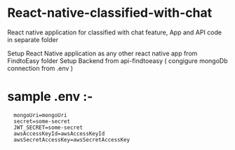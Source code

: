 # React-native-classified-with-chat
React native application for classified with chat feature, App and API code in separate folder 
 
 Setup React Native application as any other react native app from FindtoEasy folder
 Setup Backend from api-findtoeasy ( congigure mongoDb connection from .env )
 
# sample .env :-
```
  mongoUri=mongoUri
  secret=some-secret
  JWT_SECRET=some-secret
  awsAccessKeyId=awsAccessKeyId
  awsSecretAccessKey=awsSecretAccessKey
  ```
